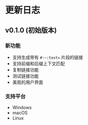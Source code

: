 # 更新日志

## v0.1.0 (初始版本)

### 新功能
- 支持生成带有 `#:~:text=` 片段的链接
- 支持前缀和后缀上下文匹配
- 复制链接功能
- 测试链接功能
- 美观的用户界面

### 支持平台
- Windows
- macOS
- Linux 
